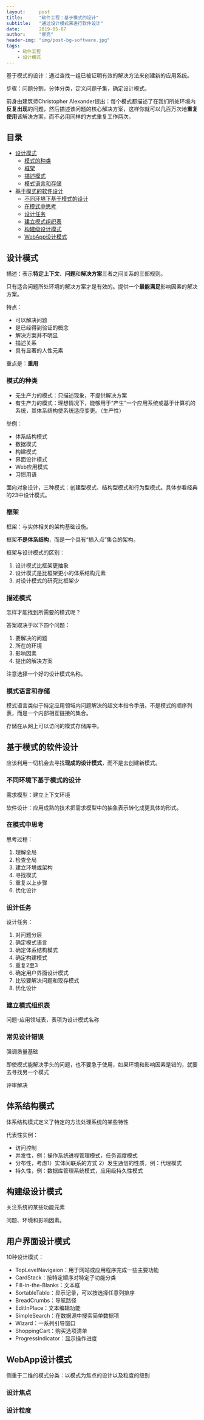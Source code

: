```yaml
---
layout:     post
title:      "软件工程：基于模式的设计"
subtitle:   "通过设计模式来进行软件设计"
date:       2019-05-07
author:     "廖亮"
header-img: "img/post-bg-software.jpg"
tags:
    - 软件工程
    - 设计模式
---
```


基于模式的设计：通过查找一组已被证明有效的解决方法来创建新的应用系统。

步骤：问题分割，分体分类，定义问题子集，确定设计模式。

前身由建筑师Christopher Alexander提出：每个模式都描述了在我们所处环境内**反复出现**的问题，然后描述该问题的核心解决方案，这样你就可以几百万次地**重复使用**该解决方案，而不必用同样的方式重复工作两次。

## 目录

* [设计模式](#设计模式)
  * [模式的种类](#模式的种类)
  * [框架](#框架)
  * [描述模式](#描述模式)
  * [模式语言和存储](#模式语言和存储)
* [基于模式的软件设计](#基于模式的软件设计)
  * [不同环境下基于模式的设计](#不同环境下基于模式的设计)
  * [在模式中思考](#在模式中思考)
  * [设计任务](#设计任务)
  * [建立模式组织表](#建立模式组织表)
  * [构建级设计模式](#构建级设计模式)
  * [WebApp设计模式](#WebApp设计模式)

## 设计模式

描述：表示**特定上下文**、**问题**和**解决方案**三者之间关系的三部规则。

只有适合问题所处环境的解决方案才是有效的。提供一个**最能满足**影响因素的解决方案。

特点：

* 可以解决问题
* 是已经得到验证的概念
* 解决方案并不明显
* 描述关系
* 具有显著的人性元素

重点是：**重用**

### 模式的种类

* 无生产力的模式：只描述现象，不提供解决方案
* 有生产力的模式：理想情况下，能够用于“产生”一个应用系统或基于计算机的系统，其体系结构使系统适应变更。（生产性）

举例：

* 体系结构模式
* 数据模式
* 构建模式
* 界面设计模式
* Web应用模式
* 习惯用语

面向对象设计，三种模式：创建型模式、结构型模式和行为型模式。具体参看经典的23中设计模式。

### 框架

框架：与实体相关的架构基础设施。

框架**不是体系结构**，而是一个具有“插入点”集合的架构。

框架与设计模式的区别：

1. 设计模式比框架更抽象
2. 设计模式是比框架更小的体系结构元素
3. 对设计模式的研究比框架少

### 描述模式

怎样才能找到所需要的模式呢？

答案取决于以下四个问题：

1. 要解决的问题
2. 所在的环境
3. 影响因素
4. 提出的解决方案

注意选择一个好的设计模式名称。

### 模式语言和存储

模式语言类似于特定应用领域内问题解决的超文本指令手册。不是模式的顺序列表，而是一个内部相互链接的集合。

存储在从网上可以访问的模式存储库中。

## 基于模式的软件设计

应该利用一切机会去寻找**现成的设计模式**，而不是去创建新模式。

### 不同环境下基于模式的设计

需求模型：建立上下文环境

软件设计：应用成熟的技术把需求模型中的抽象表示转化成更具体的形式。

### 在模式中思考

思考过程：

1. 理解全局
2. 检查全局
3. 建立环境或架构
4. 寻找模式
5. 重复以上步骤
6. 优化设计

### 设计任务

设计任务：

1. 对问题分层
2. 确定模式语言
3. 确定体系结构模式
4. 确定构建模式
5. 重复2至3
6. 确定用户界面设计模式
7. 比较要解决问题和现存模式
8. 优化设计

### 建立模式组织表

问题-应用领域表，表项为设计模式名称

### 常见设计错误

强调质量基础

即使模式能解决手头的问题，也不要急于使用，如果环境和影响因素是错的，就要去寻找另一个模式

评审解决

## 体系结构模式

体系结构模式定义了特定的方法处理系统的某些特性

代表性实例：

* 访问控制
* 并发性，例：操作系统进程管理模式，任务调度模式
* 分布性，考虑1）实体间联系的方式 2）发生通信的性质，例：代理模式
* 持久性，例：数据库管理系统模式，应用级持久性模式

## 构建级设计模式

关注系统的某些功能元素

问题、环境和影响因素。

## 用户界面设计模式

10种设计模式：

* TopLevelNavigaion：用于网站或应用程序完成一些主要功能
* CardStack：按特定顺序对特定子功能分类
* Fill-in-the-Blanks：文本框
* SortableTable：显示记录，可以按选择任意列排序
* BreadCrumbs：导航路径
* EditInPlace：文本编辑功能
* SimpleSearch：在数据源中搜索简单数据项
* Wizard：一系列引导窗口
* ShoppingCart：购买选项清单
* ProgressIndicator：显示操作进度

## WebApp设计模式

侧重于二维的模式分类：以模式为焦点的设计以及粒度的级别

### 设计焦点

### 设计粒度